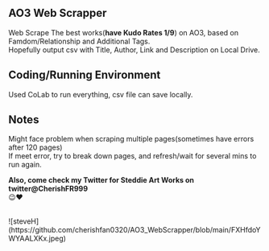 ## AO3 Web Scrapper
Web Scrape The best works(**have Kudo Rates 1/9**) on AO3, based on Famdom/Relationship and Additional Tags.  <br />
Hopefully output csv with Title, Author, Link and Description on Local Drive. <br />

## Coding/Running Environment
Used CoLab to run everything, csv file can save locally. <br />

## Notes
Might face problem when scraping multiple pages(sometimes have errors after 120 pages) <br />
If meet error, try to break down pages, and refresh/wait for several mins to run again. <br />

**Also, come check my Twitter for Steddie Art Works on twitter@CherishFR999** <br />
😉❤️ <br />

 <br />
![steveH](https://github.com/cherishfan0320/AO3_WebScrapper/blob/main/FXHfdoYWYAALXKx.jpeg)

